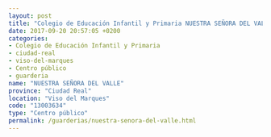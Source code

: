 ```yaml
---
layout: post
title: "Colegio de Educación Infantil y Primaria NUESTRA SEÑORA DEL VALLE"
date: 2017-09-20 20:57:05 +0200
categories:
- Colegio de Educación Infantil y Primaria
- ciudad-real
- viso-del-marques
- Centro público
- guarderia
name: "NUESTRA SEÑORA DEL VALLE"
province: "Ciudad Real"
location: "Viso del Marques"
code: "13003634"
type: "Centro público"
permalink: /guarderias/nuestra-senora-del-valle.html
---
```

